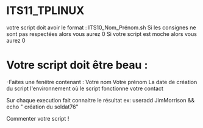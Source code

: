 # ITS11_TPLINUX
votre script doit avoir le format : ITS10_Nom_Prénom.sh
Si les consignes ne sont pas respectées alors vous aurez 0
Si votre script est moche alors vous aurez 0

# Votre script doit être beau :
-Faites une fenêtre contenant : 
  Votre nom
  Votre prénom
  La date de création du script
  l'environnement où le script fonctionne
  votre contact
  
  Sur chaque execution fait connaitre le résultat ex: useradd JimMorrison && echo " création du soldat76"
  
  Commenter votre script ! 

